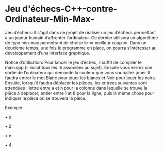 # Jeu d'échecs-C++-contre-Ordinateur-Min-Max-
Jeu d’échecs:  Il s’agit dans ce projet de réaliser un jeu  d’échecs permettant à un joueur humain  d’affronter l’ordinateur. Ce dernier utilisera  un algorithme de type min-max permettant  de choisir le ≪ meilleur coup ≫. Dans un  deuxième temps, une fois le programme en  place, on pourra s’intéresser au  développement d’une interface graphique.


Notice d’utilisation:
Pour lancer le jeu d’échec, il suffit de compiler le main.cpp (il inclut tous les .h
associées au sujet). Ensuite vous verrez une sortie de l’ordinateur qui demande
la couleur que vous souhaitez jouer. Il faudra entrer le mot Blanc pour jouer
les blancs et Noir pour jouer les noirs. Ensuite, lorsqu’il faudra déplacer les
pièces, les entrées suivantes sont attendues : lettre entre a et h pour la colonne
dans laquelle se trouve la pièce à déplacer, entier entre 1 et 8 pour la ligne, puis
la même chose pour indiquer la pièce où se trouvera la pièce.

Exemple :

• e

• 2

• e

• 4
